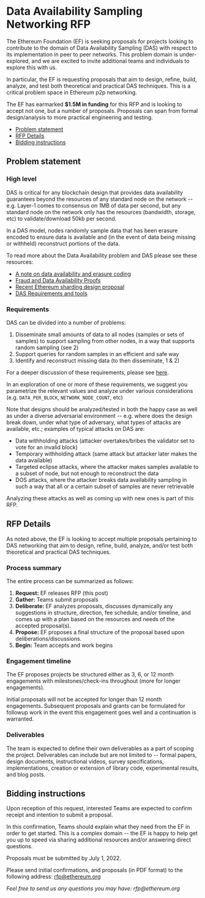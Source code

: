 # Data Availability Sampling Networking RFP

The Ethereum Foundation (EF) is seeking proposals for projects looking to contribute to the domain of Data Availability Sampling (DAS) with respect to its implementation in peer to peer networks. This problem domain is under-explored, and we are excited to invite additional teams and individuals to explore this with us.

In particular, the EF is requesting proposals that aim to design, refine, build, analyze, and test both theoretical and practical DAS techniques. This is a critical problem space in Ethereum p2p networking.

The EF has earmarked **$1.5M in funding** for this RFP and is looking to accept not one, but a number of proposals. Proposals can span from formal design/analysis to more practical engineering and testing.

* [Problem statement](#Problem-statement)
* [RFP Details](#RFP-Details)
* [Bidding instructions](#Bidding-instructions)

## Problem statement

### High level

DAS is critical for any blockchain design that provides data availability guarantees beyond the resources of any standard node on the network -- e.g. Layer-1 comes to consensus on 1MB of data per second, but any standard node on the network only has the resources (bandwidth, storage, etc) to validate/download 50kb per second.

In a DAS model, nodes randomly sample data that has been erasure encoded to ensure data is available and (in the event of data being missing or withheld) reconstruct portions of the data.

To read more about the Data Availability problem and DAS please see these resources:
* [A note on data availability and erasure coding](https://github.com/ethereum/research/wiki/A-note-on-data-availability-and-erasure-coding)
* [Fraud and Data Availability Proofs](https://arxiv.org/abs/1809.09044)
* [Recent Ethereum sharding design proposal](https://notes.ethereum.org/@dankrad/new_sharding)
* [DAS Requirements and tools](https://notes.ethereum.org/@djrtwo/das-requirements)

### Requirements

DAS can be divided into a number of problems:
1. Disseminate small amounts of data to all nodes (samples or sets of samples) to support sampling from other nodes, in a way that supports random sampling (see 2)
2. Support queries for random samples in an efficient and safe way
3. Identify and reconstruct missing data (to then disseminate, 1 & 2)

For a deeper discussion of these requirements, please see [here](https://notes.ethereum.org/@djrtwo/das-requirements).

In an exploration of one or more of these requirements, we suggest you parametrize the relevant values and analyze under various considerations (e.g. `DATA_PER_BLOCK`, `NETWORK_NODE_COUNT`, etc)

Note that designs should be analyzed/tested in both the happy case as well as under a diverse adversarial environment -- e.g. where does the design break down, under what type of adversary, what types of attacks are available, etc.; examples of typical attacks on DAS are:
 * Data withholding attacks (attacker overtakes/bribes the validator set to vote for an invalid block)
 * Temporary withholding attack (same attack but attacker later makes the data available)
 * Targeted eclipse attacks, where the attacker makes samples available to a subset of node, but not enough to reconstruct the data
 * DOS attacks, where the attacker breaks data availability sampling in such a way that all or a certain subset of samples are never retrievable

Analyzing these attacks as well as coming up with new ones is part of this RFP.

## RFP Details

As noted above, the EF is looking to accept multiple proposals pertaining to DAS networking that aim to design, refine, build, analyze, and/or test both theoretical and practical DAS techniques.

### Process summary

The entire process can be summarized as follows:

1. **Request:** EF releases RFP (this post)
2. **Gather:** Teams submit proposals
3. **Deliberate:** EF analyzes proposals, discusses dynamically any suggestions in structure, direction, fee schedule, and/or timeline, and comes up with a plan based on the resources and needs of the accepted proposal(s).
4. **Propose:** EF proposes a final structure of the proposal based upon deliberations/discussions.
5. **Begin:** Team accepts and work begins

### Engagement timeline

The EF proposes projects be structured either as 3, 6, or 12 month engagements with milestones/check-ins throughout (more for longer engagements).

Initial proposals will not be accepted for longer than 12 month engagements. Subsequent proposals and grants can be formulated for followup work in the event this engagement goes well and a continuation is warranted.

### Deliverables

The team is expected to define their own deliverables as a part of scoping the project. Deliverables can include but are not limited to -- formal papers, design documents, instructional videos, survey specifications, implementations, creation or extension of library code, experimental results, and blog posts.

## Bidding instructions

Upon reception of this request, interested Teams are expected to confirm receipt and intention to submit a proposal.

In this confirmation, Teams should explain what they need from the EF in order to get started. This is a complex domain -- the EF is happy to help get you up to speed via sharing additional resources and/or answering direct questions.

Proposals must be submitted by July 1, 2022.

Please send initial confirmations, and proposals (in PDF format) to the following  address: rfp@ethereum.org

_Feel free to send us any questions you may have: rfp@ethereum.org_
